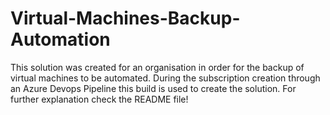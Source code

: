 # Virtual-Machines-Backup-Automation
This solution was created for an organisation in order for the backup of virtual machines to be automated. During the subscription creation through an Azure Devops Pipeline this build is used to create the solution. For further explanation check the README file!
